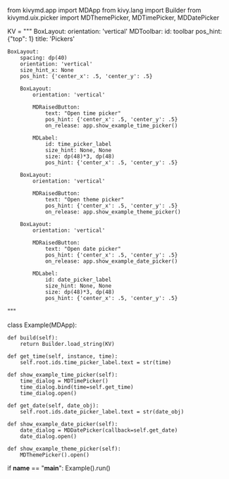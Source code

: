 from kivymd.app import MDApp
from kivy.lang import Builder
from kivymd.uix.picker import MDThemePicker, MDTimePicker, MDDatePicker


KV = """
BoxLayout:
    orientation: 'vertical'
    MDToolbar:
        id: toolbar
        pos_hint: {"top": 1}
        title: 'Pickers'

    BoxLayout:
        spacing: dp(40)
        orientation: 'vertical'
        size_hint_x: None
        pos_hint: {'center_x': .5, 'center_y': .5}

        BoxLayout:
            orientation: 'vertical'

            MDRaisedButton:
                text: "Open time picker"
                pos_hint: {'center_x': .5, 'center_y': .5}
                on_release: app.show_example_time_picker()

            MDLabel:
                id: time_picker_label
                size_hint: None, None
                size: dp(48)*3, dp(48)
                pos_hint: {'center_x': .5, 'center_y': .5}

        BoxLayout:
            orientation: 'vertical'

            MDRaisedButton:
                text: "Open theme picker"
                pos_hint: {'center_x': .5, 'center_y': .5}
                on_release: app.show_example_theme_picker()

        BoxLayout:
            orientation: 'vertical'

            MDRaisedButton:
                text: "Open date picker"
                pos_hint: {'center_x': .5, 'center_y': .5}
                on_release: app.show_example_date_picker()

            MDLabel:
                id: date_picker_label
                size_hint: None, None
                size: dp(48)*3, dp(48)
                pos_hint: {'center_x': .5, 'center_y': .5}
"""


class Example(MDApp):

    def build(self):
        return Builder.load_string(KV)

    def get_time(self, instance, time):
        self.root.ids.time_picker_label.text = str(time)

    def show_example_time_picker(self):
        time_dialog = MDTimePicker()
        time_dialog.bind(time=self.get_time)
        time_dialog.open()

    def get_date(self, date_obj):
        self.root.ids.date_picker_label.text = str(date_obj)

    def show_example_date_picker(self):
        date_dialog = MDDatePicker(callback=self.get_date)
        date_dialog.open()

    def show_example_theme_picker(self):
        MDThemePicker().open()


if __name__ == "__main__":
    Example().run()
